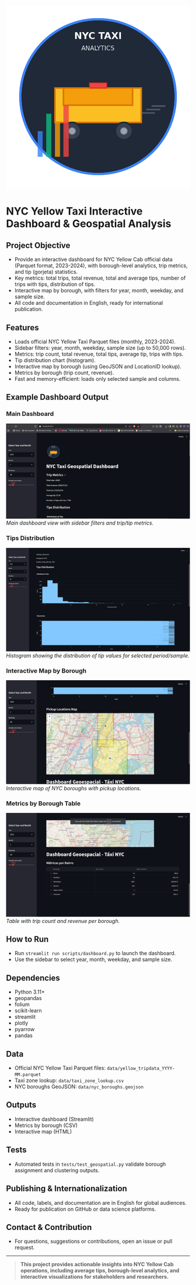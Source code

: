 # ![NYC Taxi Logo](nyc_taxi_logo.png)

# NYC Yellow Taxi Interactive Dashboard & Geospatial Analysis

## Project Objective
- Provide an interactive dashboard for NYC Yellow Cab official data (Parquet format, 2023-2024), with borough-level analytics, trip metrics, and tip (gorjeta) statistics.
- Key metrics: total trips, total revenue, total and average tips, number of trips with tips, distribution of tips.
- Interactive map by borough, with filters for year, month, weekday, and sample size.
- All code and documentation in English, ready for international publication.

## Features
- Loads official NYC Yellow Taxi Parquet files (monthly, 2023-2024).
- Sidebar filters: year, month, weekday, sample size (up to 50,000 rows).
- Metrics: trip count, total revenue, total tips, average tip, trips with tips.
- Tip distribution chart (histogram).
- Interactive map by borough (using GeoJSON and LocationID lookup).
- Metrics by borough (trip count, revenue).
- Fast and memory-efficient: loads only selected sample and columns.

## Example Dashboard Output

### Main Dashboard
![Dashboard Main](docs/dashboard_main.png)
*Main dashboard view with sidebar filters and trip/tip metrics.*

### Tips Distribution
![Tips Histogram](docs/tips_histogram.png)
*Histogram showing the distribution of tip values for selected period/sample.*

### Interactive Map by Borough
![Map Boroughs](docs/map_boroughs.png)
*Interactive map of NYC boroughs with pickup locations.*

### Metrics by Borough Table
![Borough Table](docs/borough_table.png)
*Table with trip count and revenue per borough.*

## How to Run
- Run `streamlit run scripts/dashboard.py` to launch the dashboard.
- Use the sidebar to select year, month, weekday, and sample size.

## Dependencies
- Python 3.11+
- geopandas
- folium
- scikit-learn
- streamlit
- plotly
- pyarrow
- pandas

## Data
- Official NYC Yellow Taxi Parquet files: `data/yellow_tripdata_YYYY-MM.parquet`
- Taxi zone lookup: `data/taxi_zone_lookup.csv`
- NYC boroughs GeoJSON: `data/nyc_boroughs.geojson`

## Outputs
- Interactive dashboard (Streamlit)
- Metrics by borough (CSV)
- Interactive map (HTML)

## Tests
- Automated tests in `tests/test_geospatial.py` validate borough assignment and clustering outputs.

## Publishing & Internationalization
- All code, labels, and documentation are in English for global audiences.
- Ready for publication on GitHub or data science platforms.

## Contact & Contribution
- For questions, suggestions or contributions, open an issue or pull request.

---

> **This project provides actionable insights into NYC Yellow Cab operations, including average tips, borough-level analytics, and interactive visualizations for stakeholders and researchers.**
